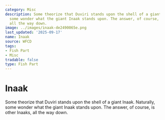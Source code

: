 ```yaml
---
category: Misc
description: Some theorize that Duviri stands upon the shell of a giant Inaak. Naturally,
  some wonder what the giant Inaak stands upon. The answer, of course, is other Inaaks,
  all the way down.
image: ../images/inaak-de2490065e.png
last_updated: '2025-09-17'
name: Inaak
source: WFCD
tags:
- Fish Part
- Misc
tradable: false
type: Fish Part
---
```


# Inaak

Some theorize that Duviri stands upon the shell of a giant Inaak. Naturally, some wonder what the giant Inaak stands upon. The answer, of course, is other Inaaks, all the way down.

